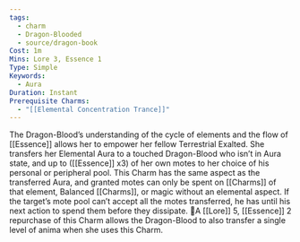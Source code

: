 ```yaml
---
tags:
  - charm
  - Dragon-Blooded
  - source/dragon-book
Cost: 1m
Mins: Lore 3, Essence 1
Type: Simple
Keywords:
  - Aura
Duration: Instant
Prerequisite Charms:
  - "[[Elemental Concentration Trance]]"
---
```

The Dragon-Blood’s understanding of the cycle of elements and the flow of [[Essence]] allows her to empower her fellow Terrestrial Exalted. She transfers her Elemental Aura to a touched Dragon-Blood who isn’t in Aura state, and up to ([[Essence]] x3) of her own motes to her choice of his personal or peripheral pool. This Charm has the same aspect as the transferred Aura, and granted motes can only be spent on [[Charms]] of that element, Balanced [[Charms]], or magic without an elemental aspect. If the target’s mote pool can’t accept all the motes transferred, he has until his next action to spend them before they dissipate. A [[Lore]] 5, [[Essence]] 2 repurchase of this Charm allows the Dragon-Blood to also transfer a single level of anima when she uses this Charm.